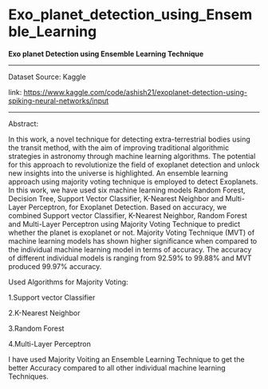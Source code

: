 # Exo_planet_detection_using_Ensemble_Learning
**Exo planet Detection using Ensemble Learning Technique**
______________________________________________________________
Dataset Source: Kaggle

link: https://www.kaggle.com/code/ashish21/exoplanet-detection-using-spiking-neural-networks/input
________________________________________________________________________
Abstract:

In this work, a novel technique for detecting extra-terrestrial bodies using the transit method, with the aim of improving traditional algorithmic strategies in astronomy through machine learning algorithms. The potential for this approach to revolutionize the field of exoplanet detection and unlock new insights into the universe is highlighted. An ensemble learning approach using majority voting technique is employed to detect Exoplanets. In this work, we have used six machine learning models Random Forest, Decision Tree, Support Vector Classifier, K-Nearest Neighbor and Multi-Layer Perceptron, for Exoplanet Detection. Based on accuracy, we combined Support vector Classifier, K-Nearest Neighbor, Random Forest and Multi-Layer Perceptron using Majority Voting Technique to predict whether the planet is exoplanet or not. Majority Voting Technique (MVT) of machine learning models has shown higher significance when compared to the individual machine learning model in terms of accuracy. The accuracy of different individual models is ranging from 92.59% to 99.88% and MVT produced 99.97% accuracy.

Used Algorithms for Majority Voting:

1.Support vector Classifier

2.K-Nearest Neighbor

3.Random Forest

4.Multi-Layer Perceptron

I have used Majority Voiting an Ensemble Learning Technique to get the better Accuracy compared to all other individual machine learning Techniques.
